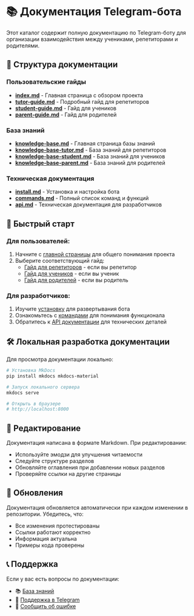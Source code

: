 # 📚 Документация Telegram-бота

Этот каталог содержит полную документацию по Telegram-боту для организации взаимодействия между учениками, репетиторами и родителями.

## 📖 Структура документации

### Пользовательские гайды
- **[index.md](index.md)** - Главная страница с обзором проекта
- **[tutor-guide.md](tutor-guide.md)** - Подробный гайд для репетиторов
- **[student-guide.md](student-guide.md)** - Гайд для учеников
- **[parent-guide.md](parent-guide.md)** - Гайд для родителей

### База знаний
- **[knowledge-base.md](knowledge-base.md)** - Главная страница базы знаний
- **[knowledge-base-tutor.md](knowledge-base-tutor.md)** - База знаний для репетиторов
- **[knowledge-base-student.md](knowledge-base-student.md)** - База знаний для учеников
- **[knowledge-base-parent.md](knowledge-base-parent.md)** - База знаний для родителей

### Техническая документация
- **[install.md](install.md)** - Установка и настройка бота
- **[commands.md](commands.md)** - Полный список команд и функций
- **[api.md](api.md)** - Техническая документация для разработчиков

## 🚀 Быстрый старт

### Для пользователей:
1. Начните с [главной страницы](index.md) для общего понимания проекта
2. Выберите соответствующий гайд:
   - [Гайд для репетиторов](tutor-guide.md) - если вы репетитор
   - [Гайд для учеников](student-guide.md) - если вы ученик
   - [Гайд для родителей](parent-guide.md) - если вы родитель

### Для разработчиков:
1. Изучите [установку](install.md) для развертывания бота
2. Ознакомьтесь с [командами](commands.md) для понимания функционала
3. Обратитесь к [API документации](api.md) для технических деталей

## 🛠️ Локальная разработка документации

Для просмотра документации локально:

```bash
# Установка MkDocs
pip install mkdocs mkdocs-material

# Запуск локального сервера
mkdocs serve

# Открыть в браузере
# http://localhost:8000
```

## 📝 Редактирование

Документация написана в формате Markdown. При редактировании:

- Используйте эмодзи для улучшения читаемости
- Следуйте структуре разделов
- Обновляйте оглавления при добавлении новых разделов
- Проверяйте ссылки на другие страницы

## 🔄 Обновления

Документация обновляется автоматически при каждом изменении в репозитории. Убедитесь, что:

- Все изменения протестированы
- Ссылки работают корректно
- Информация актуальна
- Примеры кода проверены

## 📞 Поддержка

Если у вас есть вопросы по документации:

- 📚 [База знаний](https://your-knowledge-base.com)
- 💬 [Поддержка в Telegram](https://t.me/kiton_support)
- 🐛 [Сообщить об ошибке](https://github.com/your-repo/issues)
